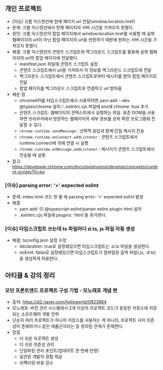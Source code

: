 ## 개인 프로젝트

- [이슈] 크롬 익스텐션에 현재 페이지 url 전달(window.location.href)
- 문제: 크롬 익스텐션에서 현재 페이지의 서버 시간을 가져오지 못했다.
- 원인: 크롬 익스텐션의 팝업 페이지에서 window.location.href를 사용할 때 실제 웹페이지의 url이 아닌 팝업 페이지의 url을 반환하기 때문에 원하는 서버 시간을 가져오지 못했다.
- 해결: 크롬 익스텐션의 콘텐츠 스크립트와 백그라운드 스크립트를 활용해 실제 웹페이지의 url의 팝업 페이지에 전달했다.
    - manifest.json 파일에 콘텐츠 스크립트 설정
    - 콘텐츠 스크립트에서 url을 가져와서 이 정보를 백그라운드 스크립트에 전달
    - 백그라운드 스크립트에서 콘텐츠 스크립트로부터 메시지를 받아 팝업 페이지로 전달
    - 팝업 페이지를 백그라운드 스크립트와 연결하고 url 받아옴
- 배운 점
    - chromeAPI를 타입스크립트에서 사용하려면 yarn add --dev @types/chrome 설치 /  .eslintrc.cjs 파일에 env에 chrome: true 추가
    - 콘텐츠 스크립트: 웹페이지의 컨텍스트에서 실행하는 파일. 표준 DOM을 사용하면 브라우저에서 방문하는 웹페이지의 세부 정보를 상위 확장 프로그램에 전달할 수 있다.
    - `chrome.runtime.sendMessage` : 선택적 응답과 함께 단일 메시지 전송
    - `chrome.runtime.onConnect.addListener` : 콘텐츠 스크립트에서 runtime.connect에 의해 연결 시 실행
    - `chrome.runtime.onMessage.addListener` : 메시지가 콘텐츠 스크립트에서 전송될 때 실행
- 참고: https://developer.chrome.com/docs/extensions/develop/concepts/content-scripts?hl=ko

### [이슈] parsing error: '>' expected eslint

- 문제: index.html 코드 첫 줄 <!doctype html>에 parsing error: '>' expected eslint 발생
- 해결
    - yarn add -D @typescript-eslint/parser eslint-plugin-html 설치
    - .exlintrc.cjs 파일에 plugins: 'html'을 추가한다.

### [이슈] 타입스크립트 쓰는데 ts 파일마다 d.ts, js 파일 자동 생성

- 해결: tsconfig.json 설정 수정
    - declaration: true로 설정돼있으면 타입스크립트는 .d.ts 파일을 생성한다.
    - noEmit: false로 설정돼있으면 타입스크립트가 컴파일된 출력 파일(.js, .d.ts)을 생성하게 허용한다.

## 아티클 & 강의 정리

### 모던 프론트엔드 프로젝트 구성 기법 - 모노레포 개념 편
- 출처: https://d2.naver.com/helloworld/0923884
- 모노레포: 버전 관리 시스템에서 2개 이상의 프로젝트 코드가 동일한 저장소에 저장되는 소프트웨어 개발 전략
- 단순히 여러 프로젝트가 하나의 저장소를 사용하는 게 아니라, 프로젝트 사이 의존성이 존재하거나 같은 제품군이라는 등 정의된 관계가 존재한다.
- 장점
    - 더 쉬운 프로젝트 생성
    - 더 쉬운 의존성 관리
    - 단일화된 관리 포인트(업데이트 한 번에 반영)
    - 일관된 개발자 경험 제공
    - 리팩터링 비용 감소